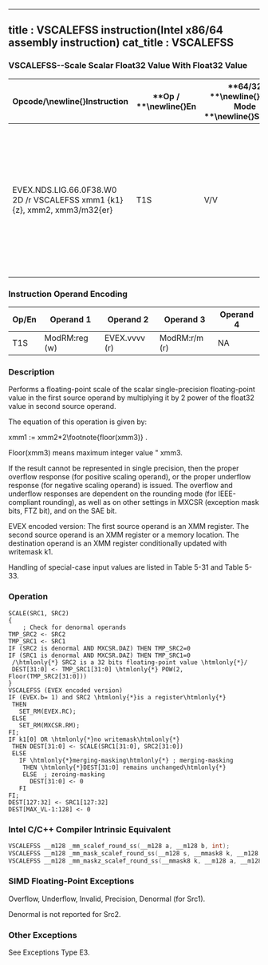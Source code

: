 ----------------------------
title : VSCALEFSS instruction(Intel x86/64 assembly instruction)
cat_title : VSCALEFSS
----------------------------
### VSCALEFSS--Scale Scalar Float32 Value With Float32 Value


|**Opcode/**\newline{}**Instruction**|**Op / **\newline{}**En**|**64/32 **\newline{}**bit Mode **\newline{}**Support**|**CPUID **\newline{}**Feature **\newline{}**Flag**|**Description**|
|------------------------------------|-------------------------|------------------------------------------------------|--------------------------------------------------|---------------|
|EVEX.NDS.LIG.66.0F38.W0 2D /r VSCALEFSS xmm1 {k1}{z}, xmm2, xmm3/m32{er}|T1S|V/V|AVX512F|Scale the scalar single-precision floating-point value in xmm2 using floating-point value from xmm3/m32. Under writemask k1.|
### Instruction Operand Encoding


|Op/En|Operand 1|Operand 2|Operand 3|Operand 4|
|-----|---------|---------|---------|---------|
|T1S|ModRM:reg (w)|EVEX.vvvv (r)|ModRM:r/m (r)|NA|
### Description


Performs a floating-point scale of the scalar single-precision floating-point value in the first source operand by multiplying it by 2 power of the float32 value in second source operand.

The equation of this operation is given by:

xmm1 := xmm2*2\footnote{floor(xmm3)} .

Floor(xmm3) means maximum integer value  " xmm3.

If the result cannot be represented in single precision, then the proper overflow response (for positive scaling operand), or the proper underflow response (for negative scaling operand) is issued. The overflow and underflow responses are dependent on the rounding mode (for IEEE-compliant rounding), as well as on other settings in MXCSR (exception mask bits, FTZ bit), and on the SAE bit.

EVEX encoded version: The first source operand is an XMM register. The second source operand is an XMM register or a memory location. The destination operand is an XMM register conditionally updated with writemask k1.

Handling of special-case input values are listed in Table 5-31 and Table 5-33.


### Operation

```info-verb
SCALE(SRC1, SRC2)
{
    ; Check for denormal operands
TMP_SRC2 <-  SRC2
TMP_SRC1 <-  SRC1
IF (SRC2 is denormal AND MXCSR.DAZ) THEN TMP_SRC2=0
IF (SRC1 is denormal AND MXCSR.DAZ) THEN TMP_SRC1=0
 /\htmlonly{*} SRC2 is a 32 bits floating-point value \htmlonly{*}/
 DEST[31:0]  <- TMP_SRC1[31:0] \htmlonly{*} POW(2, Floor(TMP_SRC2[31:0]))
}
VSCALEFSS (EVEX encoded version)
IF (EVEX.b= 1) and SRC2 \htmlonly{*}is a register\htmlonly{*}
 THEN
   SET_RM(EVEX.RC);
 ELSE 
   SET_RM(MXCSR.RM);
FI;
IF k1[0] OR \htmlonly{*}no writemask\htmlonly{*}
 THEN DEST[31:0] <-  SCALE(SRC1[31:0], SRC2[31:0])
 ELSE 
   IF \htmlonly{*}merging-masking\htmlonly{*} ; merging-masking
    THEN \htmlonly{*}DEST[31:0] remains unchanged\htmlonly{*}
    ELSE  ; zeroing-masking
      DEST[31:0] <-  0
   FI
FI;
DEST[127:32] <-  SRC1[127:32]
DEST[MAX_VL-1:128]  <- 0
```

### Intel C/C++ Compiler Intrinsic Equivalent

```cpp
VSCALEFSS __m128 _mm_scalef_round_ss(__m128 a, __m128 b, int);
VSCALEFSS __m128 _mm_mask_scalef_round_ss(__m128 s, __mmask8 k, __m128 a, __m128 b, int);
VSCALEFSS __m128 _mm_maskz_scalef_round_ss(__mmask8 k, __m128 a, __m128 b, int);
```
### SIMD Floating-Point Exceptions


Overflow, Underflow, Invalid, Precision, Denormal (for Src1).

Denormal is not reported for Src2.

### Other Exceptions


See Exceptions Type E3.

